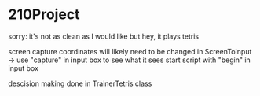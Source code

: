 # 210Project

sorry: it's not as clean as I would like but hey, it plays tetris

screen capture coordinates will likely need to be changed in ScreenToInput -> use "capture" in input box to see what it sees
start script with "begin" in input box

descision making done in TrainerTetris class
